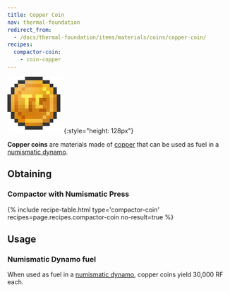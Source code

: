 ```yaml
---
title: Copper Coin
nav: thermal-foundation
redirect_from:
  - /docs/thermal-foundation/items/materials/coins/copper-coin/
recipes:
  compactor-coin:
    - coin-copper
---
```


![Copper coin](/assets/images/thermal-foundation/coin-copper.png){:style="height: 128px"}


**Copper coins** are materials made of [copper](/docs/copper-ingot/) that can be
used as fuel in a [numismatic dynamo](/docs/numismatic-dynamo/).


Obtaining
---------

### Compactor with Numismatic Press
{% include recipe-table.html type='compactor-coin' recipes=page.recipes.compactor-coin no-result=true %}


Usage
-----

### Numismatic Dynamo fuel
When used as fuel in a [numismatic dynamo](/docs/numismatic-dynamo/), copper
coins yield 30,000 RF each.
